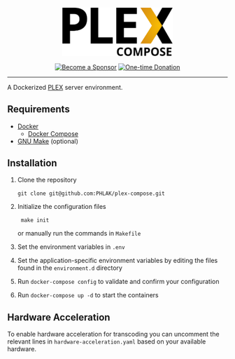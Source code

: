 <p align="center">
    <img src="plex-compose.svg" alt="PLEX Compose" width="50%">
</p>

<p align="center">
    <a href="https://github.com/users/PHLAK/sponsorship"><img src="https://img.shields.io/badge/Become_a-Sponsor-cc4195.svg?style=for-the-badge" alt="Become a Sponsor"></a>
    <a href="https://paypal.me/ChrisKankiewicz"><img src="https://img.shields.io/badge/Make_a-Donation-006bb6.svg?style=for-the-badge" alt="One-time Donation"></a>
</p>

---

A Dockerized [PLEX](https://www.plex.tv) server environment.

Requirements
------------

  - [Docker](https://www.docker.com)
    - [Docker Compose](https://docs.docker.com/compose/)
  - [GNU Make](https://www.gnu.org/software/make/) (optional)

Installation
------------
  
  1. Clone the repository

         git clone git@github.com:PHLAK/plex-compose.git

  2. Initialize the configuration files

          make init

     or manually run the commands in `Makefile`

  3. Set the environment variables in `.env`

  4. Set the application-specific environment variables by editing the files found in the `environment.d` directory

  5. Run `docker-compose config` to validate and confirm your configuration

  6. Run `docker-compose up -d` to start the containers

Hardware Acceleration
---------------------

To enable hardware acceleration for transcoding you can uncomment the relevant
lines in `hardware-acceleration.yaml` based on your available hardware.

